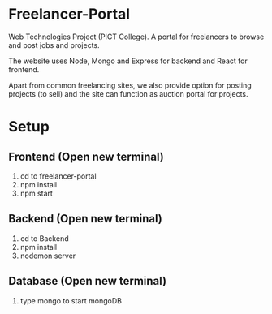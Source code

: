 # Freelancer-Portal
Web Technologies Project (PICT College). A portal for freelancers to browse and post jobs and projects.

The website uses Node, Mongo and Express for backend and React for frontend.

Apart from common freelancing sites, we also provide option for posting projects (to sell) and the site can function as auction portal for projects.

# Setup 

## Frontend (Open new terminal)

1. cd to freelancer-portal
2. npm install
3. npm start

## Backend (Open new terminal)

1. cd to Backend
2. npm install
3. nodemon server

## Database (Open new terminal)

1. type mongo to start mongoDB


